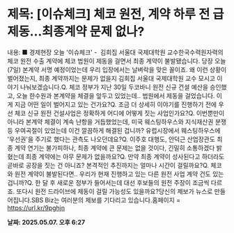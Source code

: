 # **제목: [이슈체크] 체코 원전, 계약 하루 전 급제동…최종계약 문제 없나?**

  내용: ■ 경제현장 오늘 '이슈체크' -  김희집 서울대 국제대학원 교수한국수력원자력의 체코 원전 수출 계약에 체코 법원이 제동을 걸면서 최종 계약이 불발됐습니다. 당장 오늘(7일) 본계약 서명 예정이었는데 우리 입장에서는 날벼락을 맞은 꼴이죠. 왜 이런 상황이 벌어졌는지, 최종 계약까지는 문제가 없을지 김희집 서울대 국제대학원 교수 모시고 이야기 나눠보겠습니다.Q. 체코 정부가 지난 30일 두코바니 원전 신규 건설 예산을 승인했고, 오늘 한수원과 본계약을 체결을 앞두고 있었는데.. 법원에서 제동을 걸었습니다. 이게 지금 어떤 일이 벌어지고 있는 건가요?Q. 조금 더 상세히 이야기를 진행하기 전에 우선 체코 신규 원전 건설사업은 정확하게 어디에 어떻게 짓는 사업인가요?Q. 이번뿐만이 아니라 본계약 체결이 계속 난항을 거듭했었는데, 미국 웨스팅하우스와 지식재산권 분쟁 등 우여곡절이 있었는데 이건 깔끔하게 해결된 겁니까? 유럽시장에서 웨스팅하우스에 '우선권'을 주기로 했다는 관측도 나오던데요?Q. 이주호 대행도, 안덕근 산업장관도 최종 계약 연기는 불가피하나, 최종 계약에 큰 문제는 없을 것이다, 긴밀히 소통하겠다 밝혔는데 최종 계약에는 아무 문제가 없을까요?Q. 만약 최종 계약이 성사된다고 하더라도 곧바로 공장을 짓는 건 아니죠? 본격적인 추진까지는 얼마나 시간이 걸릴까요?Q. 체코와 원전 계약이 불발된다면.. 우리가 현재 진행하고 있는 다른 원전 사업 계약 건도 있는 겁니까?Q. 한 달 후 새로운 정부가 들어서는데 대선 후보들의 원전 주장이 조금씩 다르죠. 또다시 원전 드라이브에 제동이 걸릴 가능성도 있을까요?당신의 제보가 뉴스로 만들어집니다.SBS Biz는 여러분의 제보를 기다리고 있습니다.홈페이지 = https://url.kr/9pghjn

  **날짜: 2025.05.07. 오후 6:27**